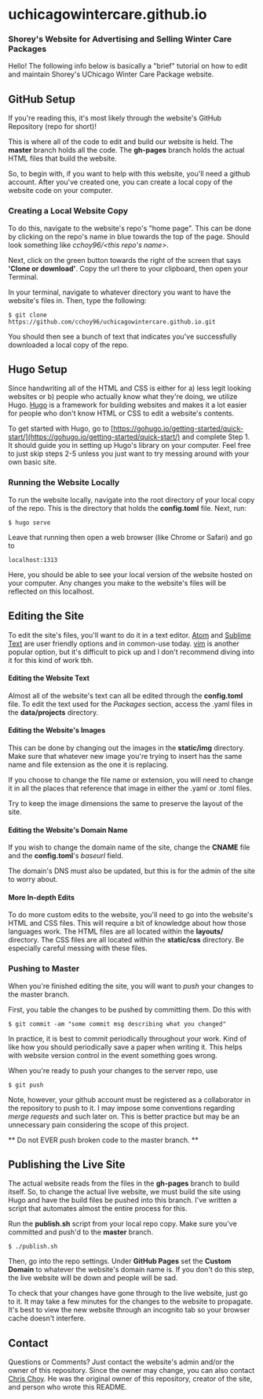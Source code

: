 # uchicagowintercare.github.io
### Shorey's Website for Advertising and Selling Winter Care Packages

Hello! The following info below is basically a "brief" tutorial on how to edit and maintain Shorey's UChicago Winter Care Package website.

## GitHub Setup
If you're reading this, it's most likely through the website's GitHub Repository (repo for short)!

This is where all of the code to edit and build our website is held. The **master** branch holds all the code. The **gh-pages** branch holds the actual HTML files that build the website.

So, to begin with, if you want to help with this website, you'll need a github account. After you've created one, you can create a local copy of the website code on your computer.

### Creating a Local Website Copy
To do this, navigate to the website's repo's "home page". This can be done by clicking on the repo's name in blue towards the top of the page. Should look something like *cchoy96/<this repo's name>*.

Next, click on the green button towards the right of the screen that says **'Clone or download'**. Copy the url there to your clipboard, then open your Terminal.

In your terminal, navigate to whatever directory you want to have the website's files in. Then, type the following:
```
$ git clone https://github.com/cchoy96/uchicagowintercare.github.io.git
```
You should then see a bunch of text that indicates you've successfully downloaded a local copy of the repo.

## Hugo Setup
Since handwriting all of the HTML and CSS is either for a) less legit looking websites or b) people who actually know what they're doing, we utilize Hugo. [Hugo](https://gohugo.io/) is a framework for building websites and makes it a lot easier for people who don't know HTML or CSS to edit a website's contents.

To get started with Hugo, go to [https://gohugo.io/getting-started/quick-start/](https://gohugo.io/getting-started/quick-start/) and complete Step 1. It should guide you in setting up Hugo's library on your computer. Feel free to just skip steps 2-5 unless you just want to try messing around with your own basic site.

### Running the Website Locally
To run the website locally, navigate into the root directory of your local copy of the repo. This is the directory that holds the **config.toml** file. Next, run:
```
$ hugo serve
```

Leave that running then open a web browser (like Chrome or Safari) and go to
```
localhost:1313
```

Here, you should be able to see your local version of the website hosted on your computer.
Any changes you make to the website's files will be reflected on this localhost.

## Editing the Site
To edit the site's files, you'll want to do it in a text editor. [Atom](https://atom.io/) and [Sublime Text](https://www.sublimetext.com/) are user friendly options and in common-use today. [vim](http://www.vim.org/) is another popular option, but it's difficult to pick up and I don't recommend diving into it for this kind of work tbh.

#### Editing the Website Text
Almost all of the website's text can all be edited through the **config.toml** file.
To edit the text used for the *Packages* section, access the .yaml files in the **data/projects** directory.

#### Editing the Website's Images
This can be done by changing out the images in the **static/img** directory. Make sure that whatever new image you're trying to insert has the same name and file extension as the one it is replacing.

If you choose to change the file name or extension, you will need to change it in all the places that reference that image in either the .yaml or .toml files.

Try to keep the image dimensions the same to preserve the layout of the site.

#### Editing the Website's Domain Name
If you wish to change the domain name of the site, change the **CNAME** file and the **config.toml**'s *baseurl* field.

The domain's DNS must also be updated, but this is for the admin of the site to worry about.

#### More In-depth Edits
To do more custom edits to the website, you'll need to go into the website's HTML and CSS files. This will require a bit of knowledge about how those languages work. The HTML files are all located within the **layouts/** directory. The CSS files are all located within the **static/css** directory. Be especially careful messing with these files.

### Pushing to Master
When you're finished editing the site, you will want to *push* your changes to the master branch.

First, you table the changes to be pushed by committing them. Do this with
```
$ git commit -am "some commit msg describing what you changed"
```
In practice, it is best to commit periodically throughout your work. Kind of like how you should periodically save a paper when writing it. This helps with website version control in the event something goes wrong.

When you're ready to push your changes to the server repo, use
```
$ git push
```

Note, however, your github account must be registered as a collaborator in the repository to push to it. I may impose some conventions regarding *merge requests* and such later on. This is better practice but may be an unnecessary pain considering the scope of this project.

** Do not EVER push broken code to the master branch. **

## Publishing the Live Site
The actual website reads from the files in the **gh-pages** branch to build itself. So, to change the actual live website, we must build the site using Hugo and have the build files be pushed into this branch. I've written a script that automates almost the entire process for this.

Run the **publish.sh** script from your local repo copy. Make sure you've committed and push'd to the **master** branch.
```
$ ./publish.sh
```

Then, go into the repo settings. Under **GitHub Pages** set the **Custom Domain** to whatever the website's domain name is. If you don't do this step, the live website will be down and people will be sad.

To check that your changes have gone through to the live website, just go to it. It may take a few minutes for the changes to the website to propagate. It's best to view the new website through an incognito tab so your browser cache doesn't interfere.

## Contact
Questions or Comments? Just contact the website's admin and/or the owner of this repository.
Since the owner may change, you can also contact [Chris Choy](chrischoy.net). He was the original owner of this repository, creator of the site, and person who wrote this README.
